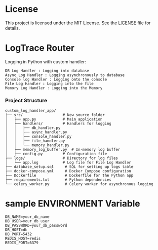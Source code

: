 # License
This project is licensed under the MIT License. See the [LICENSE](https://github.com/Aditya-1998k/Custom-Log-Handler/blob/main/LICENSE) file for details.

# LogTrace Router
Logging in Python with custom handler:
```
DB Log Handler : Logging into database
Async Log Handler : Logging asynchronously to database
Console log Handler : Logging onto the console
File Log Handler : Logging into the file
Memory Log Handler : Logging into the Memory
```

### Project Structure
```
custom_log_handler_app/
├── src/                  # New source folder
│   ├── app.py            # Main application
│   ├── handlers/         # Handlers for logging
│   │   ├── db_handler.py
│   │   ├── async_handler.py
│   │   ├── console_handler.py
│   │   ├── file_handler.py
│   │   └── memory_handler.py
│   ├── memory_log_buffer.py  # In-memory log buffer
│   ├── config.py         # Configuration file
├── logs/                 # Directory for log files
│   └── app.log           # Log file for File Log Handler
├── database_setup.sql     # SQL for setting up logs table
├── docker-compose.yml     # Docker Compose configuration
├── Dockerfile             # Dockerfile for the Python app
├── requirements.txt       # Python dependencies
└── celery_worker.py       # Celery worker for asynchronous logging
```

# sample ENVIRONMENT Variable
```
DB_NAME=your_db_name
DB_USER=your_db_user
DB_PASSWORD=your_db_password
DB_HOST=db
DB_PORT=5432
REDIS_HOST=redis
REDIS_PORT=6379
```
